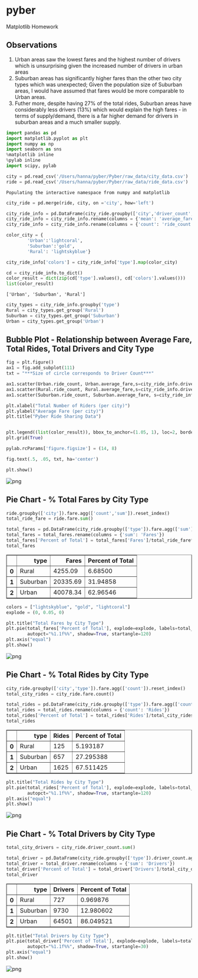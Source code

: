 # pyber
Matplotlib Homework 
## Observations

1. Urban areas saw the lowest fares and the highest number of drivers which is unsurprising given the increased number of drivers in urban areas
2. Suburban areas has significantly higher fares than the other two city types which was unexpected; Given the population size of Suburban areas, I would have assumed that fares would be more comparable to Urban areas. 
3. Futher more, despite having 27% of the total rides, Suburban areas have considerably less drivers (13%) which would explain the high fares - in terms of supply/demand, there is a far higher demand for drivers in suburban areas and a much smaller supply. 


```python
import pandas as pd 
import matplotlib.pyplot as plt
import numpy as np
import seaborn as sns
%matplotlib inline 
%pylab inline
import scipy, pylab

city = pd.read_csv('/Users/hanna/pyber/Pyber/raw_data/city_data.csv')
ride = pd.read_csv('/Users/hanna/pyber/Pyber/raw_data/ride_data.csv')


```

    Populating the interactive namespace from numpy and matplotlib
    


```python
city_ride = pd.merge(ride, city, on ='city', how='left')

city_ride_info = pd.DataFrame(city_ride.groupby(['city','driver_count','type']).fare.agg(['mean','count']).reset_index())
city_ride_info = city_ride_info.rename(columns = {'mean': 'average_fare'})
city_ride_info = city_ride_info.rename(columns = {'count': 'ride_count'})

color_city = {
        'Urban':'lightcoral',
        'Suburban':'gold',
        'Rural': 'lightskyblue'}

city_ride_info['colors'] = city_ride_info['type'].map(color_city)

```


```python
cd = city_ride_info.to_dict()
color_result = dict(zip(cd['type'].values(), cd['colors'].values()))
list(color_result)
```




    ['Urban', 'Suburban', 'Rural']




```python
city_types = city_ride_info.groupby('type')
Rural = city_types.get_group('Rural')
Suburban = city_types.get_group('Suburban')
Urban = city_types.get_group('Urban')

```

## Bubble Plot - Relationship between Average Fare, Total Rides, Total Drivers and City Type


```python
fig = plt.figure()
ax1 = fig.add_subplot(111)
txt = "***Size of circle corresponds to Driver Count***"

ax1.scatter(Urban.ride_count, Urban.average_fare,s=city_ride_info.driver_count*12, c='lightcoral', alpha = 0.5, linewidth = 5)
ax1.scatter(Rural.ride_count, Rural.average_fare,s=city_ride_info.driver_count*12, c='gold', alpha = 0.5, linewidth = 5)
ax1.scatter(Suburban.ride_count, Suburban.average_fare, s=city_ride_info.driver_count*12, c='lightskyblue', alpha = 0.5, linewidth = 5)

plt.xlabel("Total Number of Riders (per city)")
plt.ylabel("Average Fare (per city)")
plt.title("Pyber Ride Sharing Data")


plt.legend((list(color_result)), bbox_to_anchor=(1.05, 1), loc=2, borderaxespad=0.)
plt.grid(True)

pylab.rcParams['figure.figsize'] = (14, 8)

fig.text(.5, .05, txt, ha='center')

plt.show()

```


![png](output_7_0.png)


## Pie Chart - % Total Fares by City Type 


```python
ride.groupby(['city']).fare.agg(['count','sum']).reset_index()
total_ride_fare = ride.fare.sum()

total_fares = pd.DataFrame(city_ride.groupby(['type']).fare.agg(['sum']).reset_index())
total_fares = total_fares.rename(columns = {'sum': 'Fares'})
total_fares['Percent of Total'] = total_fares['Fares']/total_ride_fare*100
total_fares
```




<div>
<style scoped>
    .dataframe tbody tr th:only-of-type {
        vertical-align: middle;
    }

    .dataframe tbody tr th {
        vertical-align: top;
    }

    .dataframe thead th {
        text-align: right;
    }
</style>
<table border="1" class="dataframe">
  <thead>
    <tr style="text-align: right;">
      <th></th>
      <th>type</th>
      <th>Fares</th>
      <th>Percent of Total</th>
    </tr>
  </thead>
  <tbody>
    <tr>
      <th>0</th>
      <td>Rural</td>
      <td>4255.09</td>
      <td>6.68500</td>
    </tr>
    <tr>
      <th>1</th>
      <td>Suburban</td>
      <td>20335.69</td>
      <td>31.94858</td>
    </tr>
    <tr>
      <th>2</th>
      <td>Urban</td>
      <td>40078.34</td>
      <td>62.96546</td>
    </tr>
  </tbody>
</table>
</div>




```python
colors = ["lightskyblue", "gold", "lightcoral"]
explode = (0, 0.05, 0)

plt.title("Total Fares by City Type")
plt.pie(total_fares['Percent of Total'], explode=explode, labels=total_fares['type'], colors=colors,
        autopct="%1.1f%%", shadow=True, startangle=120)
plt.axis("equal")
plt.show()
```


![png](output_10_0.png)


## Pie Chart - % Total Rides by City Type


```python
city_ride.groupby(['city','type']).fare.agg(['count']).reset_index()
total_city_rides = city_ride.fare.count()

total_rides = pd.DataFrame(city_ride.groupby(['type']).fare.agg(['count']).reset_index())
total_rides = total_rides.rename(columns = {'count': 'Rides'})
total_rides['Percent of Total'] = total_rides['Rides']/total_city_rides*100
total_rides
```




<div>
<style scoped>
    .dataframe tbody tr th:only-of-type {
        vertical-align: middle;
    }

    .dataframe tbody tr th {
        vertical-align: top;
    }

    .dataframe thead th {
        text-align: right;
    }
</style>
<table border="1" class="dataframe">
  <thead>
    <tr style="text-align: right;">
      <th></th>
      <th>type</th>
      <th>Rides</th>
      <th>Percent of Total</th>
    </tr>
  </thead>
  <tbody>
    <tr>
      <th>0</th>
      <td>Rural</td>
      <td>125</td>
      <td>5.193187</td>
    </tr>
    <tr>
      <th>1</th>
      <td>Suburban</td>
      <td>657</td>
      <td>27.295388</td>
    </tr>
    <tr>
      <th>2</th>
      <td>Urban</td>
      <td>1625</td>
      <td>67.511425</td>
    </tr>
  </tbody>
</table>
</div>




```python
plt.title("Total Rides by City Type")
plt.pie(total_rides['Percent of Total'], explode=explode, labels=total_rides['type'], colors=colors,
        autopct="%1.1f%%", shadow=True, startangle=120)
plt.axis("equal")
plt.show()
```


![png](output_13_0.png)


##  Pie Chart - % Total Drivers by City Type 


```python
total_city_drivers = city_ride.driver_count.sum()

total_driver = pd.DataFrame(city_ride.groupby(['type']).driver_count.agg(['sum']).reset_index())
total_driver = total_driver.rename(columns = {'sum': 'Drivers'})
total_driver['Percent of Total'] = total_driver['Drivers']/total_city_drivers*100
total_driver
```




<div>
<style scoped>
    .dataframe tbody tr th:only-of-type {
        vertical-align: middle;
    }

    .dataframe tbody tr th {
        vertical-align: top;
    }

    .dataframe thead th {
        text-align: right;
    }
</style>
<table border="1" class="dataframe">
  <thead>
    <tr style="text-align: right;">
      <th></th>
      <th>type</th>
      <th>Drivers</th>
      <th>Percent of Total</th>
    </tr>
  </thead>
  <tbody>
    <tr>
      <th>0</th>
      <td>Rural</td>
      <td>727</td>
      <td>0.969876</td>
    </tr>
    <tr>
      <th>1</th>
      <td>Suburban</td>
      <td>9730</td>
      <td>12.980602</td>
    </tr>
    <tr>
      <th>2</th>
      <td>Urban</td>
      <td>64501</td>
      <td>86.049521</td>
    </tr>
  </tbody>
</table>
</div>




```python
plt.title("Total Drivers by City Type")
plt.pie(total_driver['Percent of Total'], explode=explode, labels=total_driver['type'], colors=colors,
        autopct="%1.1f%%", shadow=True, startangle=30)
plt.axis("equal")
plt.show()
```


![png](output_16_0.png)

